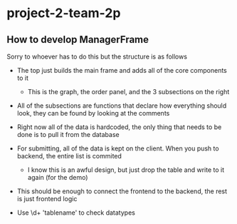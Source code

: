 # project-2-team-2p

## How to develop ManagerFrame

Sorry to whoever has to do this but the structure is as follows
- The top just builds the main frame and adds all of the core components to it
    - This is the graph, the order panel, and the 3 subsections on the right
- All of the subsections are functions that declare how everything should look, they can be found by looking at the comments
- Right now all of the data is hardcoded, the only thing that needs to be done is to pull it from the database
- For submitting, all of the data is kept on the client. When you push to backend, the entire list is commited
    - I know this is an awful design, but just drop the table and write to it again (for the demo)
- This should be enough to connect the frontend to the backend, the rest is just frontend logic

- Use \d+ 'tablename' to check datatypes